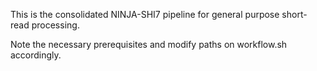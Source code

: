 This is the consolidated NINJA-SHI7 pipeline for general purpose short-read processing. 

Note the necessary prerequisites and modify paths on workflow.sh accordingly.
